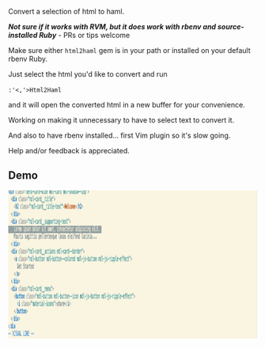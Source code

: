Convert a selection of html to haml.  

***Not sure if it works with RVM, but it does work with rbenv and source-installed Ruby*** - PRs or tips welcome

Make sure either `html2haml` gem is in your path or installed on your default rbenv Ruby.

Just select the html you'd like to convert and run

`:'<,'>Html2Haml`

and it will open the converted html in a new buffer for your convenience.

Working on making it unnecessary to have to select text to convert it.

And also to have rbenv installed... first Vim plugin so it's slow going.  

Help and/or feedback is appreciated.

Demo
------------
<img src='omgcmon.mov.gif' style='height:300px'/>


